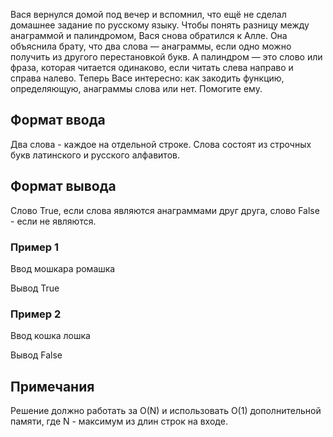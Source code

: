 Вася вернулся домой под вечер и вспомнил, что ещё не сделал домашнее задание по русскому языку. Чтобы понять разницу между анаграммой и палиндромом, Вася снова обратился к Алле. Она объяснила брату, что два слова — анаграммы, если одно можно получить из другого перестановкой букв. А палиндром — это слово или фраза, которая читается одинаково, если читать слева направо и справа налево. Теперь Васе интересно: как закодить функцию, определяющую, анаграммы слова или нет. Помогите ему.

## Формат ввода

Два слова - каждое на отдельной строке.
Слова состоят из строчных букв латинского и русского алфавитов.

## Формат вывода

Слово True, если слова являются анаграммами друг друга, слово False - если не являются.

### Пример 1

Ввод
мошкара
ромашка

Вывод
True

### Пример 2

Ввод
кошка
лошка

Вывод
False

## Примечания

Решение должно работать за O(N) и использовать O(1) дополнительной памяти, где N - максимум из длин строк на входе.
